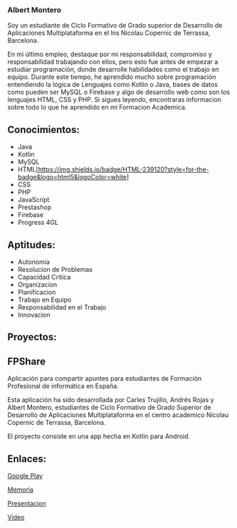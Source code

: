 ### Albert Montero
Soy un estudiante de Ciclo Formativo de Grado superior de Desarrollo de Aplicaciones Multiplataforma en el Ins Nicolau Copernic de Terrassa, Barcelona.

En mi último empleo, destaque por mi responsabilidad, compromiso y responsabilidad trabajando con ellos, pero esto fue antes de empezar a estudiar programación, donde desarrolle habilidades como el trabajo en equipo. Durante este tiempo, he aprendido mucho sobre programación entendiendo la lógica de Lenguajes como Kotlin o Java, bases de datos como pueden ser MySQL o Firebase y algo de desarrollo web como son los lenguajes HTML, CSS y PHP. Si sigues leyendo, encontraras informacion sobre
todo lo que he aprendido en mi Formacion Academica.

## Conocimientos:
 - Java
 - Kotlin
 - MySQL
 - HTML[https://img.shields.io/badge/HTML-239120?style=for-the-badge&logo=html5&logoColor=white]
 - CSS
 - PHP
 - JavaScript
 - Prestashop
 - Firebase
 - Progress 4GL

## Aptitudes:
 - Autonomia
 - Resolucion de Problemas
 - Capacidad Crítica
 - Organizacion
 - Planificacion
 - Trabajo en Equipo
 - Responsabilidad en el Trabajo
 - Innovacion

## Proyectos:

## FPShare
Aplicación para compartir apuntes para estudiantes de Formación Profesional de informática en España.

Esta aplicación ha sido desarrollada por Carles Trujillo, Andrés Rojas y Albert Montero, estudiantes de Ciclo Formativo de Grado Superior de Desarrollo de Aplicaciones Multiplataforma en el centro academico Nicolau Copernic de Terrassa, Barcelona.

El proyecto consiste en una app hecha en Kotlin para Android.

## Enlaces:

[Google Play](https://play.google.com/store/apps/details?id=cat.copernic.fpshare)

[Memoria](https://docs.google.com/document/d/1FdJ_tYyHhc2znQHyB9cB66LU_HJBa6mO/edit?usp=share_link&ouid=102776146603751254633&rtpof=true&sd=true)

[Presentacion](https://docs.google.com/presentation/d/1zkO481OWXYUs0XUIkiA2U841ELsXaIaf/edit?usp=share_link&ouid=102776146603751254633&rtpof=true&sd=true)

[Video](https://drive.google.com/file/d/1zG2OgXJv70Cto6cWN_iU6TB90YOufGYC/view?usp=sharing)

